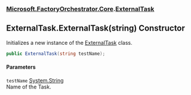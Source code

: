 ### [Microsoft.FactoryOrchestrator.Core](Microsoft_FactoryOrchestrator_Core.md 'Microsoft.FactoryOrchestrator.Core').[ExternalTask](Microsoft_FactoryOrchestrator_Core_ExternalTask.md 'Microsoft.FactoryOrchestrator.Core.ExternalTask')
## ExternalTask.ExternalTask(string) Constructor
Initializes a new instance of the [ExternalTask](Microsoft_FactoryOrchestrator_Core_ExternalTask.md 'Microsoft.FactoryOrchestrator.Core.ExternalTask') class.  
```csharp
public ExternalTask(string testName);
```
#### Parameters
<a name='Microsoft_FactoryOrchestrator_Core_ExternalTask_ExternalTask(string)_testName'></a>
`testName` [System.String](https://docs.microsoft.com/en-us/dotnet/api/System.String 'System.String')  
Name of the Task.
  
